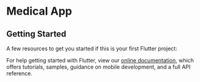 # Medical App

## Getting Started

A few resources to get you started if this is your first Flutter project:


For help getting started with Flutter, view our
[online documentation](https://flutter.dev/docs), which offers tutorials,
samples, guidance on mobile development, and a full API reference.
